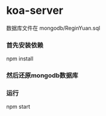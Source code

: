 # koa-server

数据库文件在  mongodb/ReginYuan.sql

### 首先安装依赖
npm install

### 然后还原mongodb数据库

### 运行 
npm start